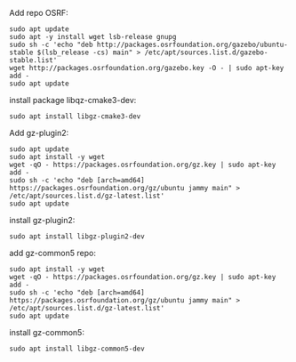 Add repo OSRF:

```
sudo apt update
sudo apt -y install wget lsb-release gnupg
sudo sh -c 'echo "deb http://packages.osrfoundation.org/gazebo/ubuntu-stable $(lsb_release -cs) main" > /etc/apt/sources.list.d/gazebo-stable.list'
wget http://packages.osrfoundation.org/gazebo.key -O - | sudo apt-key add -
sudo apt update
```

install package libqz-cmake3-dev:
```
sudo apt install libgz-cmake3-dev
```

Add gz-plugin2:
```
sudo apt update
sudo apt install -y wget
wget -qO - https://packages.osrfoundation.org/gz.key | sudo apt-key add -
sudo sh -c 'echo "deb [arch=amd64] https://packages.osrfoundation.org/gz/ubuntu jammy main" > /etc/apt/sources.list.d/gz-latest.list'
sudo apt update
```

install gz-plugin2:
```
sudo apt install libgz-plugin2-dev
```

add gz-common5 repo:
```sudo apt update
sudo apt install -y wget
wget -qO - https://packages.osrfoundation.org/gz.key | sudo apt-key add -
sudo sh -c 'echo "deb [arch=amd64] https://packages.osrfoundation.org/gz/ubuntu jammy main" > /etc/apt/sources.list.d/gz-latest.list'
sudo apt update
```

install gz-common5:
```
sudo apt install libgz-common5-dev
```
